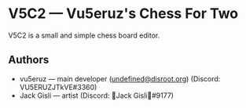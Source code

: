 # V5C2 — Vu5eruz's Chess For Two

V5C2 is a small and simple chess board editor.

## Authors

  - vu5eruz — main developer (undefined@disroot.org) (Discord: VU5ERUZJTkVE#3360)
  - Jack Gisli — artist (Discord: 🌟Jack Gisli🌟#9177)
